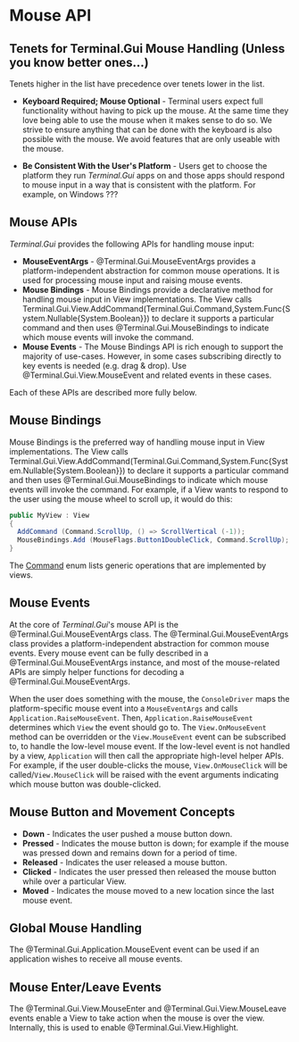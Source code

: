 # Mouse API

## Tenets for Terminal.Gui Mouse Handling (Unless you know better ones...)

Tenets higher in the list have precedence over tenets lower in the list.

* **Keyboard Required; Mouse Optional** - Terminal users expect full functionality without having to pick up the mouse. At the same time they love being able to use the mouse when it makes sense to do so. We strive to ensure anything that can be done with the keyboard is also possible with the mouse. We avoid features that are only useable with the mouse.

* **Be Consistent With the User's Platform** - Users get to choose the platform they run *Terminal.Gui* apps on and those apps should respond to mouse input in a way that is consistent with the platform. For example, on Windows ???

## Mouse APIs

*Terminal.Gui* provides the following APIs for handling mouse input:

* **MouseEventArgs** - @Terminal.Gui.MouseEventArgs provides a platform-independent abstraction for common mouse operations. It is used for processing mouse input and raising mouse events.
* **Mouse Bindings** - Mouse Bindings provide a declarative method for handling mouse input in View implementations. The View calls Terminal.Gui.View.AddCommand(Terminal.Gui.Command,System.Func{System.Nullable{System.Boolean}}) to declare it supports a particular command and then uses @Terminal.Gui.MouseBindings to indicate which mouse events will invoke the command. 
* **Mouse Events** - The Mouse Bindings API is rich enough to support the  majority of use-cases. However, in some cases subscribing directly to key events is needed (e.g. drag & drop). Use @Terminal.Gui.View.MouseEvent and related events in these cases.

Each of these APIs are described more fully below.

## Mouse Bindings

Mouse Bindings is the preferred way of handling mouse input in View implementations. The View calls Terminal.Gui.View.AddCommand(Terminal.Gui.Command,System.Func{System.Nullable{System.Boolean}}) to declare it supports a particular command and then uses @Terminal.Gui.MouseBindings to indicate which mouse events will invoke the command. For example, if a View wants to respond to the user using the mouse wheel to scroll up, it would do this:

```cs
public MyView : View
{
  AddCommand (Command.ScrollUp, () => ScrollVertical (-1));
  MouseBindings.Add (MouseFlags.Button1DoubleClick, Command.ScrollUp);
}
```

The [Command](~/api/Terminal.Gui.Command.yml) enum lists generic operations that are implemented by views. 

## Mouse Events

At the core of *Terminal.Gui*'s mouse API is the @Terminal.Gui.MouseEventArgs class. The @Terminal.Gui.MouseEventArgs class provides a platform-independent abstraction for common mouse events. Every mouse event can be fully described in a @Terminal.Gui.MouseEventArgs instance, and most of the mouse-related APIs are simply helper functions for decoding a @Terminal.Gui.MouseEventArgs.

When the user does something with the mouse, the `ConsoleDriver` maps the platform-specific mouse event into a `MouseEventArgs` and calls `Application.RaiseMouseEvent`. Then, `Application.RaiseMouseEvent` determines which `View` the event should go to. The `View.OnMouseEvent` method can be overridden or the `View.MouseEvent` event can be subscribed to, to handle the low-level mouse event. If the low-level event is not handled by a view, `Application` will then call the appropriate high-level helper APIs. For example, if the user double-clicks the mouse, `View.OnMouseClick` will be called/`View.MouseClick` will be raised with the event arguments indicating which mouse button was double-clicked. 

## Mouse Button and Movement Concepts

* **Down** - Indicates the user pushed a mouse button down.
* **Pressed** - Indicates the mouse button is down; for example if the mouse was pressed down and remains down for a period of time.
* **Released** - Indicates the user released a mouse button.
* **Clicked** - Indicates the user pressed then released the mouse button while over a particular View. 
* **Moved** - Indicates the mouse moved to a new location since the last mouse event.

## **Global Mouse Handling**

The @Terminal.Gui.Application.MouseEvent event can be used if an application wishes to receive all mouse events.

## Mouse Enter/Leave Events

The @Terminal.Gui.View.MouseEnter and @Terminal.Gui.View.MouseLeave events enable a View to take action when the mouse is over the view. Internally, this is used to enable @Terminal.Gui.View.Highlight.

